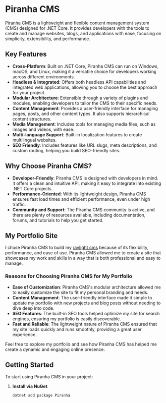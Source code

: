 # Piranha CMS

[Piranha CMS](https://piranhacms.org/) is a lightweight and flexible content management system (CMS) designed for .NET Core. It provides developers with the tools to create and manage websites, blogs, and applications with ease, focusing on simplicity, extensibility, and performance.

## Key Features

- **Cross-Platform**: Built on .NET Core, Piranha CMS can run on Windows, macOS, and Linux, making it a versatile choice for developers working across different environments.
- **Headless & Integrated**: Offers both headless API capabilities and integrated web applications, allowing you to choose the best approach for your project.
- **Modular Architecture**: Extensible through a variety of plugins and modules, enabling developers to tailor the CMS to their specific needs.
- **Content Management**: Provides a user-friendly interface for managing pages, posts, and other content types. It also supports hierarchical content structures.
- **Media Management**: Includes tools for managing media files, such as images and videos, with ease.
- **Multi-language Support**: Built-in localization features to create multilingual websites.
- **SEO Friendly**: Includes features like URL slugs, meta descriptions, and custom routing, helping you build SEO-friendly sites.

## Why Choose Piranha CMS?

- **Developer-Friendly**: Piranha CMS is designed with developers in mind. It offers a clean and intuitive API, making it easy to integrate into existing .NET Core projects.
- **Performance-Oriented**: With its lightweight design, Piranha CMS ensures fast load times and efficient performance, even under high traffic.
- **Community and Support**: The Piranha CMS community is active, and there are plenty of resources available, including documentation, forums, and tutorials to help you get started.

## My Portfolio Site

I chose Piranha CMS to build my [raylight cms](https://github.com/raypac/raylight-cms) because of its flexibility, performance, and ease of use. Piranha CMS allowed me to create a site that showcases my work and skills in a way that is both professional and easy to manage.

### Reasons for Choosing Piranha CMS for My Portfolio

- **Ease of Customization**: Piranha CMS's modular architecture allowed me to easily customize the site to fit my personal branding and needs.
- **Content Management**: The user-friendly interface made it simple to update my portfolio with new projects and blog posts without needing to dive deep into code.
- **SEO Features**: The built-in SEO tools helped optimize my site for search engines, ensuring my portfolio is easily discoverable.
- **Fast and Reliable**: The lightweight nature of Piranha CMS ensured that my site loads quickly and runs smoothly, providing a great user experience.

Feel free to explore my portfolio and see how Piranha CMS has helped me create a dynamic and engaging online presence.

## Getting Started

To start using Piranha CMS in your project:

1. **Install via NuGet**: 
   ```shell
   dotnet add package Piranha

